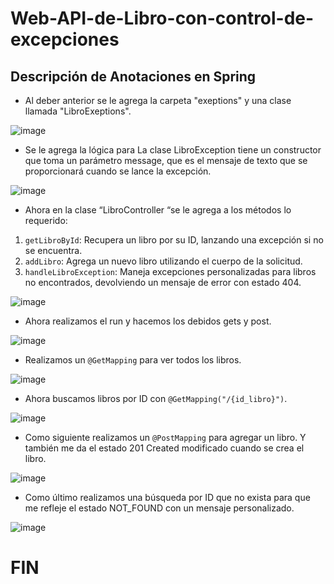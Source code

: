 # Web-API-de-Libro-con-control-de-excepciones

## Descripción de Anotaciones en Spring

- Al deber anterior se le agrega la carpeta "exeptions" y una clase llamada "LibroExeptions".

![image](https://github.com/cristofer753/Web-API-de-Libro-con-control-de-excepciones/assets/141539505/a00c19c5-71db-425b-ac1a-297067e143a5)


- Se le agrega la lógica para La clase LibroException tiene un constructor que toma un parámetro message, que es el mensaje de texto que se proporcionará cuando se lance la excepción.

![image](https://github.com/cristofer753/Web-API-de-Libro-con-control-de-excepciones/assets/141539505/4ac9b05f-e5d1-470d-98a4-09502638c145)


- Ahora en la clase “LibroController “se le agrega a los métodos lo requerido:

1. `getLibroById`: Recupera un libro por su ID, lanzando una excepción si no se encuentra.
2. `addLibro`: Agrega un nuevo libro utilizando el cuerpo de la solicitud.
3. `handleLibroException`: Maneja excepciones personalizadas para libros no encontrados, devolviendo un mensaje de error con estado 404.

![image](https://github.com/cristofer753/Web-API-de-Libro-con-control-de-excepciones/assets/141539505/829ad668-d258-43ff-a3db-a204cc1e3e7f)


- Ahora realizamos el run y hacemos los debidos gets y post.

![image](https://github.com/cristofer753/Web-API-de-Libro-con-control-de-excepciones/assets/141539505/dcb4e9af-b575-48c5-8686-9704aac3a17f)


- Realizamos un `@GetMapping` para ver todos los libros.

![image](https://github.com/cristofer753/Web-API-de-Libro-con-control-de-excepciones/assets/141539505/30004ba0-6854-4e4d-84fa-21d2012d2435)


- Ahora buscamos libros por ID con `@GetMapping("/{id_libro}")`.

![image](https://github.com/cristofer753/Web-API-de-Libro-con-control-de-excepciones/assets/141539505/75ee7966-93f3-431f-910b-12b3e9fa15de)


- Como siguiente realizamos un `@PostMapping` para agregar un libro.
Y también me da el estado 201 Created modificado cuando se crea el libro.

![image](https://github.com/cristofer753/Web-API-de-Libro-con-control-de-excepciones/assets/141539505/ff2615e2-ef40-4e49-868d-a171bd592125)


- Como último realizamos una búsqueda por ID que no exista para que me refleje el estado NOT_FOUND con un mensaje personalizado.

![image](https://github.com/cristofer753/Web-API-de-Libro-con-control-de-excepciones/assets/141539505/8afa2ee2-7ace-4459-97f9-257a6254170c)


# FIN 
